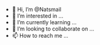 - 👋 Hi, I’m @Natsmail
- 👀 I’m interested in ...
- 🌱 I’m currently learning ...
- 💞️ I’m looking to collaborate on ...
- 📫 How to reach me ...

<!---
Natsmail/Natsmail is a ✨ special ✨ repository because its `README.md` (this file) appears on your GitHub profile.
You can click the Preview link to take a look at your changes.
--->
